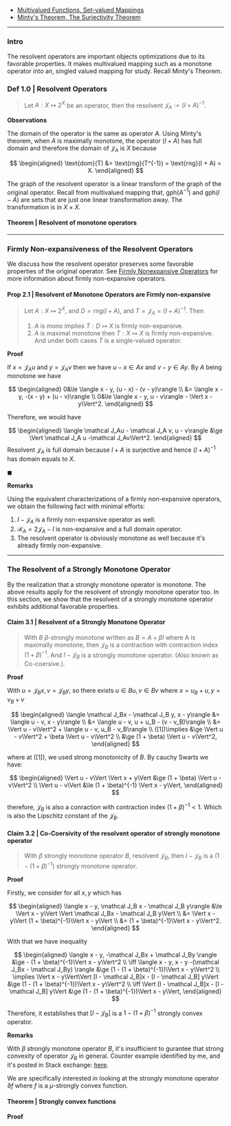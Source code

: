 - [Multivalued Functions, Set-valued Mappings](Multivalued%20Functions,%20Set-valued%20Mappings.md) 
- [Minty's Theorem, The Surjectivity Theorem](Minty's%20Theorem,%20The%20Surjectivity%20Theorem.md)

---
### **Intro**

The resolvent operators are important objects optimizations due to its favorable properties. 
It makes multivalued mapping such as a monotone operator into an, singled valued mapping for study. 
Recall Minty's Theorem. 

### **Def 1.0 | Resolvent Operators**

> Let $A: X \mapsto 2^X$ be an operator, then the resolvent $\mathcal J_A := (I + A)^{-1}$. 

**Observations**

The domain of the operator is the same as operator $A$. 
Using Minty's theorem, when $A$ is maximally monotone, the operator $(I + A)$ has full domain and therefore the domain of $\mathcal J_A$ is $X$ because 

$$
\begin{aligned}
    \text{dom}(T) &= \text{rng}(T^{-1}) = \text{rng}(I + A) = X. 
\end{aligned}
$$

The graph of the resolvent operator is a linear transform of the graph of the original operator. 
Recall from multivalued mapping that, $\text{gph}(A^{-1})$ and $\text{gph}(I - A)$ are sets that are just one linear transformation away. 
The transformation is in $X \times X$. 


#### **Theorem | Resolvent of monotone operators**



---
### **Firmly Non-expansiveness of the Resolvent Operators**

We discuss how the resolvent operator preserves some favorable properties of the original operator. 
See [Firmly Nonexpansive Operators](Firmly%20Nonexpansive%20Operators.md) for more information about firmly non-expansive operators. 


#### **Prop 2.1 | Resolvent of Monotone Operators are Firmly non-expansive**
> Let $A: X \mapsto 2^X$, and $D = \text{rng}(I + A)$, and $T = \mathcal J_A  = (I + A)^{-1}$.
>  Then 
> 1. $A$ is mono implies $T: D\mapsto X$ is firmly non-expansive. 
> 2. $A$ is maximal monotone then $T: X \mapsto X$ is firmly non-expansive. 
> And under both cases $T$ is a single-valued operator. 

**Proof**

If $x = \mathcal J_Au$ and $y = \mathcal J_Av$ then we have $u - x \in Ax$ and $v - y \in Ay$. 
By $A$ being monotone we have 

$$
\begin{aligned}
    0&\le 
    \langle x - y, (u - x) - (v - y)\rangle 
    \\
    &= \langle  x -y, -(x - y) + (u - v)\rangle
    \\
    0&\le 
    \langle x - y, u - v\rangle
    - \Vert x - y\Vert^2. 
\end{aligned}
$$

Therefore, we would have 

$$
\begin{aligned}
    \langle \mathcal J_Au - \mathcal J_A v, u - v\rangle  
    &\ge \Vert \mathcal J_A u -\mathcal J_Av\Vert^2. 
\end{aligned}
$$
Resolvent $\mathcal J_A$ is full domain because $I + A$ is surjective and hence $(I + A)^{-1}$ has domain equals to $X$. 

$\blacksquare$

**Remarks**

Using the equivalent characterizations of a firmly non-expansive operators, we obtain the following fact with minimal efforts: 

1. $I - \mathcal J_A$ is a firmly non-expansive operator as well. 
2. $\mathcal R_A = 2\mathcal J_A - I$ is non-expansive and a full domain operator. 
3. The resolvent operator is obviously monotone as well because it's already firmly non-expansive. 

---
### **The Resolvent of a Strongly Monotone Operator**

By the realization that a strongly monotone operator is monotone. 
The above results apply for the resolvent of strongly monotone operator too. 
In this section, we show that the resolvent of a strongly monotone operator exhibits additional favorable properties. 

#### **Claim 3.1 | Resolvent of a Strongly Monotone Operator**
> With $B$ $\beta$-strongly monotone written as $B = A + \beta I$ where A is maximally monotone, then $\mathcal J_B$ is a contraction with contraction index $(1 + \beta)^{-1}$. 
> And $I - \mathcal J_B$ is a strongly monotone operator. (Also known as Co-coersive.). 

**Proof**

With $u = \mathcal J_B x, v = \mathcal J_B y$, so there exists $u \in Bu, v \in Bv$ where $x = u_B + u, y = v_B + v$ 

$$
\begin{aligned}
    \langle \mathcal J_Bx - \mathcal J_B y, x - y\rangle
    &= \langle u - v, x - y\rangle 
    \\
    &= \langle u - v, u + u_B - (v - v_B)\rangle
    \\
    &= \Vert u - v\Vert^2 + \langle u - v, u_B - v_B\rangle
    \\
    ([1])\implies 
    &\ge \Vert u - v\Vert^2 + \beta \Vert u - v\Vert^2
    \\
    &\ge (1 + \beta) \Vert u - v\Vert^2, 
\end{aligned}
$$

where at (\[1\]), we used strong monotonicity of $B$. 
By cauchy Swarts we have: 

$$
\begin{aligned}
    \Vert u - v\Vert \Vert x + y\Vert
    &\ge 
    (1 + \beta) \Vert u - v\Vert^2
    \\
    \Vert u - v\Vert
    &\le (1 + \beta)^{-1} \Vert x - y\Vert, 
\end{aligned}
$$

therefore, $\mathcal J_B$ is also a conraction with contraction index $(1 + \beta)^{-1} < 1$. 
Which is also the Lipschitz constant of the $\mathcal J_B$. 


#### **Claim 3.2 | Co-Coersivity of the resolvent operator of strongly monotone operator**
> With $\beta$ strongly monotone operator $B$, resolvent $\mathcal J_B$, then $I - \mathcal J_B$ is a $(1 - (1 + \beta)^{-1})$ strongly monotone operator. 

**Proof**

Firstly, we consider for all $x, y$ which has

$$
\begin{aligned}
    \langle x - y, \mathcal J_B x - \mathcal J_B y\rangle  
    &\le 
    \Vert x - y\Vert \Vert \mathcal J_Bx - \mathcal J_B y\Vert
    \\
    &= \Vert x - y\Vert (1 + \beta)^{-1}\Vert x - y\Vert
    \\
    &= (1 + \beta)^{-1}\Vert x - y\Vert^2. 
\end{aligned}
$$

With that we have inequality 

$$
\begin{aligned}
    \langle x - y, -\mathcal J_Bx + \mathcal J_By \rangle 
    &\ge - (1 + \beta)^{-1}\Vert x - y\Vert^2 
    \\
    \iff
    \langle x - y, x - y -(\mathcal J_Bx - \mathcal J_By) \rangle 
    &\ge
    (1 - (1 + \beta)^{-1})\Vert x - y\Vert^2
    \\
    \implies 
    \Vert x - y\Vert\Vert [I - \mathcal J_B]x - [I - \mathcal J_B] y\Vert
    &\ge
    (1 - (1 + \beta)^{-1})\Vert x - y\Vert^2
    \\
    \iff
    \Vert [I - \mathcal J_B]x - [I - \mathcal J_B] y\Vert 
    &\ge
     (1 - (1 + \beta)^{-1})\Vert x - y\Vert, 
\end{aligned}
$$

Therefore, it establishes that $[I - \mathcal J_B]$ is a $1 - (1 + \beta)^{-1}$ strongly convex operator. 

**Remarks**

With $\beta$ strongly monotone operator $B$, it's insufficient to gurantee that strong convexity of operator $\mathcal J_B$ in general. 
Counter example identified by me, and it's posted in Stack exchange: [here](https://math.stackexchange.com/questions/4925632/counter-example-for-the-resolvent-of-a-strongly-monotone-operator-being-strongly/4981168#4981168). 


We are specifically interested in looking at the strongly monotone operator $\partial f$ where $f$ is a $\mu$-strongly convex function. 
#### **Theorem | Strongly convex functions**


**Proof**


